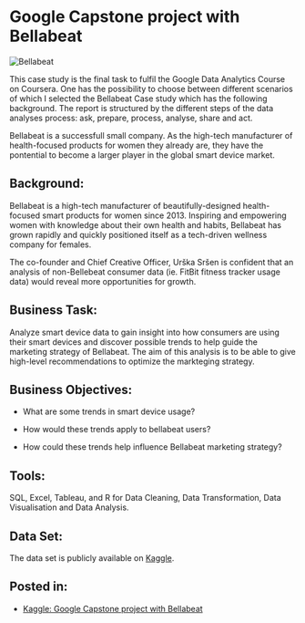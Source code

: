 #  Google Capstone project with Bellabeat

![Bellabeat](https://user-images.githubusercontent.com/81607668/127726632-fe6da755-6267-4227-8740-77d3275f446e.png)

This case study is the final task to fulfil the Google Data Analytics Course on Coursera. One has the possibility to choose between different scenarios of which I selected the Bellabeat Case study which has the following background. The report is structured by the different steps of the data analyses process: ask, prepare, process, analyse, share and act.

Bellabeat is a successfull small company. As the high-tech manufacturer of health-focused products for women they already are, they have the pontential to become a larger player in the global smart device market.

## Background:

Bellabeat is a high-tech manufacturer of beautifully-designed health-focused smart products for women since 2013. Inspiring and empowering women with knowledge about their own health and habits, Bellabeat has grown rapidly and quickly positioned itself as a tech-driven wellness company for females.

The co-founder and Chief Creative Officer, Urška Sršen is confident that an analysis of non-Bellebeat consumer data (ie. FitBit fitness tracker usage data) would reveal more opportunities for growth.

## Business Task:

Analyze smart device data to gain insight into how consumers are using their smart devices and discover possible trends to help guide the marketing strategy of Bellabeat. The aim of this analysis is to be able to give high-level recommendations to optimize the markteging strategy.

## Business Objectives:

- What are some trends in smart device usage?

- How would these trends apply to bellabeat users?

- How could these trends help influence Bellabeat marketing strategy?

## Tools:

SQL, Excel, Tableau, and R for Data Cleaning, Data Transformation, Data Visualisation and Data Analysis.

## Data Set:

The data set is publicly available on [Kaggle](https://www.kaggle.com/arashnic/fitbit).

## Posted in:

- [Kaggle: Google Capstone project with Bellabeat](https://www.kaggle.com/code/antonyarun/case-study-2-google-capstone-project-bellabeat)
  

